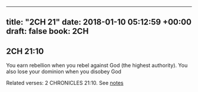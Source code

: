 
---
title: "2CH 21"
date: 2018-01-10 05:12:59 +00:00
draft: false
book: 2CH
---

## 2CH 21:10

You earn rebellion when you rebel against God (the highest authority). You also lose your dominion when you disobey God

Related verses: 2 CHRONICLES 21:10. See [notes](https://my.bible.com/notes/2809388269044491199)

